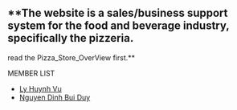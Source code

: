 ## **The website is a sales/business support system for the food and beverage industry, specifically the pizzeria. 
read the Pizza_Store_OverView first.**

MEMBER LIST

- [Ly Huynh Vu](https://github.com/lyhuynhvu)
- [Nguyen Dinh Bui Duy](https://github.com/NguyenDinhBuiDuy)
